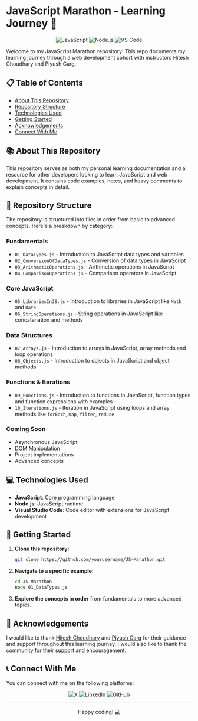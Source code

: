 # JavaScript Marathon - Learning Journey 🚀

<div align="center">
  <img src="https://img.shields.io/badge/JavaScript-F7DF1E?style=for-the-badge&logo=javascript&logoColor=black" alt="JavaScript">
  <img src="https://img.shields.io/badge/Node.js-43853D?style=for-the-badge&logo=node.js&logoColor=white" alt="Node.js">
  <img src="https://img.shields.io/badge/VSCode-007ACC?style=for-the-badge&logo=visual-studio-code&logoColor=white" alt="VS Code">
</div>

Welcome to my JavaScript Marathon repository! This repo documents my learning journey through a web development cohort with instructors Hitesh Choudhary and Piyush Garg.

## 📋 Table of Contents

- [About This Repository](#-about-this-repository)
- [Repository Structure](#-repository-structure)
- [Technologies Used](#-technologies-used)
- [Getting Started](#-getting-started)
- [Acknowledgements](#-acknowledgements)
- [Connect With Me](#-connect-with-me)

## 📚 About This Repository

This repository serves as both my personal learning documentation and a resource for other developers looking to learn JavaScript and web development. It contains code examples, notes, and heavy comments to explain concepts in detail.

## 📁 Repository Structure

The repository is structured into files in order from basic to advanced concepts. Here's a breakdown by category:

### Fundamentals

- `01_DataTypes.js` - Introduction to JavaScript data types and variables
- `02_ConversionOfDataTypes.js` - Conversion of data types in JavaScript
- `03_ArithmeticOperations.js` - Arithmetic operations in JavaScript
- `04_ComparisonOperations.js` - Comparison operators in JavaScript

### Core JavaScript

- `05_LibrariesInJS.js` - Introduction to libraries in JavaScript like `Math` and `Date`
- `06_StringOperations.js` - String operations in JavaScript like concatenation and methods

### Data Structures

- `07_Arrays.js` - Introduction to arrays in JavaScript, array methods and loop operations
- `08_Objects.js` - Introduction to objects in JavaScript and object methods

### Functions & Iterations

- `09_Functions.js` - Introduction to functions in JavaScript, function types and function expressions with examples
- `10_Iterations.js` - Iteration in JavaScript using loops and array methods like `forEach`, `map`, `filter`, `reduce`

### Coming Soon

- Asynchronous JavaScript
- DOM Manipulation
- Project implementations
- Advanced concepts

## 💻 Technologies Used

- **JavaScript**: Core programming language
- **Node.js**: JavaScript runtime
- **Visual Studio Code**: Code editor with extensions for JavaScript development

## 🚦 Getting Started

1. **Clone this repository:**

   ```bash
   git clone https://github.com/yourusername/JS-Marathon.git
   ```

2. **Navigate to a specific example:**

   ```bash
   cd JS-Marathon
   node 01_DataTypes.js
   ```

3. **Explore the concepts in order** from fundamentals to more advanced topics.

## 🙏 Acknowledgements

I would like to thank [Hitesh Choudhary](https://x.com/Hiteshdotcom) and [Piyush Garg](https://x.com/piyushgarg_dev) for their guidance and support throughout this learning journey. I would also like to thank the community for their support and encouragement.

## 📞 Connect With Me

You can connect with me on the following platforms:

<div align="center">
  <a href="https://x.com/maheshwarisaga4"><img src="https://img.shields.io/badge/X-000000?style=for-the-badge&logo=x&logoColor=white" alt="X"></a>
  <a href="https://www.linkedin.com/in/sagar-maheshwari-1m/"><img src="https://img.shields.io/badge/LinkedIn-0077B5?style=for-the-badge&logo=linkedin&logoColor=white" alt="LinkedIn"></a>
  <a href="https://github.com/sagar-1m"><img src="https://img.shields.io/badge/GitHub-100000?style=for-the-badge&logo=github&logoColor=white" alt="GitHub"></a>
</div>

---

<div align="center">
  <p>Happy coding! 💻</p>
</div>
